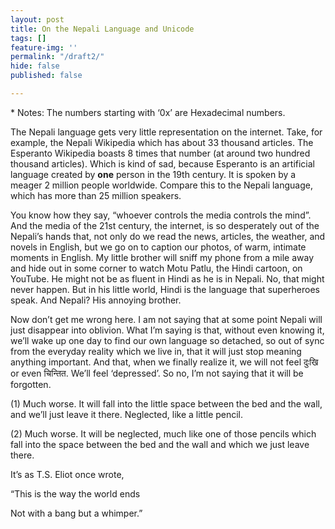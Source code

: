 ```yaml
---
layout: post
title: On the Nepali Language and Unicode
tags: []
feature-img: ''
permalink: "/draft2/"
hide: false
published: false

---
```

\* Notes: The numbers starting with ‘0x’ are Hexadecimal numbers.

The Nepali language gets very little representation on the internet. Take, for example, the Nepali Wikipedia which has about 33 thousand articles. The Esperanto Wikipedia boasts 8 times that number (at around two hundred thousand articles). Which is kind of sad, because Esperanto is an artificial language created by **one** person in the 19th century. It is spoken by a meager 2 million people worldwide. Compare this to the Nepali language, which has more than 25 million speakers.

You know how they say, “whoever controls the media controls the mind”. And the media of the 21st century, the internet, is so desperately out of the Nepali’s hands that, not only do we read the news, articles, the weather, and novels in English, but we go on to caption our photos, of warm, intimate moments in English. My little brother will sniff my phone from a mile away and hide out in some corner to watch Motu Patlu, the Hindi cartoon, on YouTube. He might not be as fluent in Hindi as he is in Nepali. No, that might never happen. But in his little world, Hindi is the language that superheroes speak. And Nepali? His annoying brother.

Now don’t get me wrong here. I am not saying that at some point Nepali will just disappear into oblivion. What I’m saying is that, without even knowing it, we’ll wake up one day to find our own language so detached, so out of sync from the everyday reality which we live in, that it will just stop meaning anything important. And that, when we finally realize it, we will not feel दुःखि or even चिन्तित. We’ll feel ‘depressed’. So no, I’m not saying that it will be forgotten. 

(1) Much worse. It will fall into the little space between the bed and the wall, and we’ll just leave it there. Neglected, like a little pencil.

(2) Much worse. It will be neglected, much like one of those pencils which fall into the space between the bed and the wall and which we just leave there.

It’s as T.S. Eliot once wrote,

“This is the way the world ends

Not with a bang but a whimper.”